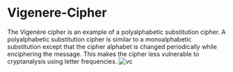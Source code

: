 # Vigenere-Cipher
The Vigenère cipher is an example of a polyalphabetic substitution cipher. A polyalphabetic substitution cipher is similar to a monoalphabetic substitution except that the cipher alphabet is changed periodically while enciphering the message. This makes the cipher less vulnerable to cryptanalysis using letter frequencies.
![vc](https://user-images.githubusercontent.com/76071184/111504507-bc950580-876d-11eb-9368-2ef54a9ca9f9.png)
    
